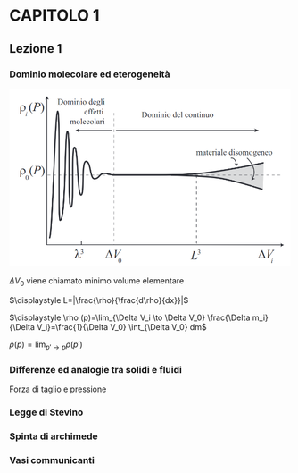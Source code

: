 # CAPITOLO 1

## Lezione 1

### Dominio molecolare ed eterogeneità

![densita](densita.png)

$\Delta V_0$ viene chiamato minimo volume elementare

$\displaystyle L=|\frac{\rho}{\frac{d\rho}{dx}}|$

$\displaystyle \rho (p)=\lim_{\Delta V_i \to \Delta V_0} \frac{\Delta m_i}{\Delta V_i}=\frac{1}{\Delta V_0} \int_{\Delta V_0} dm$

$\displaystyle \rho (p)=\lim_{p' \to p}\rho (p')$

### Differenze ed analogie tra solidi e fluidi

Forza di taglio  e pressione

### Legge di Stevino

### Spinta di archimede

### Vasi communicanti